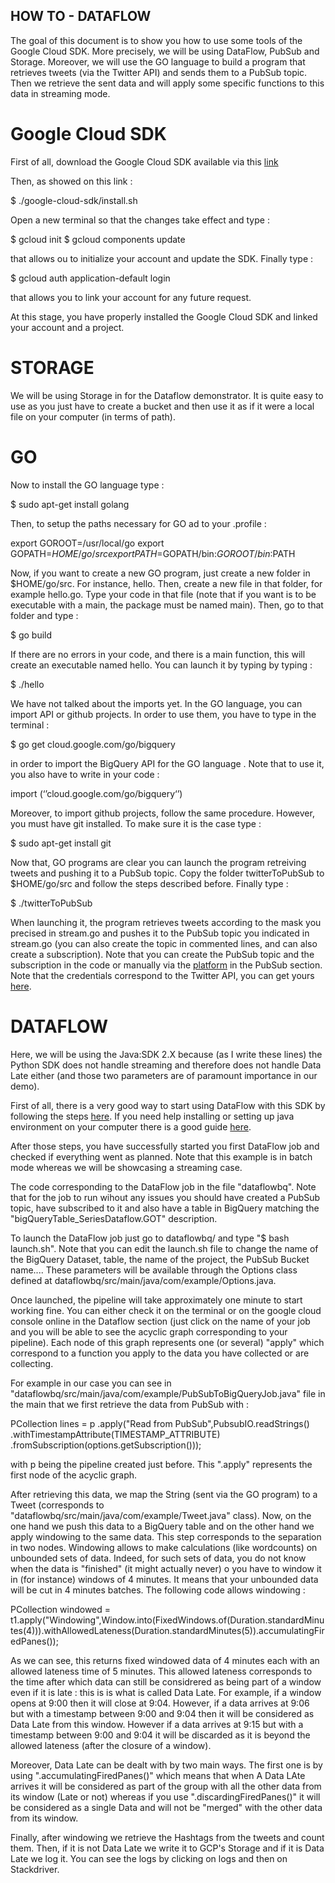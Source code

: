 ## HOW TO -  DATAFLOW

The goal of this document is to show you how to use some tools of the Google Cloud SDK. More precisely, we will be using DataFlow, PubSub and Storage. Moreover, we will use the GO language to build a program that retrieves tweets (via the Twitter API) and sends them to a PubSub topic. Then we retrieve the sent data and will apply some specific functions to this data in streaming mode.

# Google Cloud SDK

First of all, download the Google Cloud SDK available via this [link](https://cloud.google.com/sdk/docs/)

Then, as showed on this link :

$ ./google-cloud-sdk/install.sh

Open a new terminal so that the changes take effect and type :

$ gcloud init
$ gcloud components update

that allows ou to initialize your account and update the SDK.
Finally type : 

$ gcloud auth application-default login

that allows you to link your account for any future request.

At this stage, you have properly installed the Google Cloud SDK and linked your account and a project.

# STORAGE

We will be using Storage in for the Dataflow demonstrator. It is quite easy to use as you just have to create a bucket and then use it as if it were a local file on your computer (in terms of path).

# GO 

Now to install the GO language type : 

$ sudo apt-get install golang

Then, to setup the paths necessary for GO ad to your .profile :

export GOROOT=/usr/local/go
export GOPATH=$HOME/go/src
export PATH=$GOPATH/bin:$GOROOT/bin:$PATH

Now, if you want to create a new GO program, just create a new folder in $HOME/go/src. For instance, hello. Then, create a new file in that folder, for example hello.go.
Type your code in that file (note that if you want is to be executable with a main, the package must be named main). Then, go to that folder and type :

$ go build

If there are no errors in your code, and there is a main function, this will create an executable named hello. You can launch it by typing by typing :

$ ./hello

We have not talked about the imports yet. In the GO language, you can import API or github projects. In order to use them, you have to type in the terminal :

$ go get cloud.google.com/go/bigquery 

in order to import the BigQuery API for the GO language . Note that to use it, you also have to write in your code :

import (‘’cloud.google.com/go/bigquery‘’)

Moreover, to import github projects, follow the same procedure. However, you must have git installed. To make sure it is the case type :

$ sudo apt-get install git

Now that, GO programs are clear you can launch the program retreiving tweets and pushing it to a PubSub topic. Copy the folder twitterToPubSub to $HOME/go/src and follow the steps described before. Finally type :

$ ./twitterToPubSub

When launching it, the program retrieves tweets according to the mask you precised in stream.go and pushes it to the PubSub topic you indicated in stream.go (you can also create the topic in commented lines, and can also create a subscription). Note that you can create the PubSub topic and the subscription in the code or manually via the [platform](https://console.cloud.google.com/) in the PubSub section.
Note that the credentials correspond to the Twitter API, you can get yours [here](https://apps.twitter.com/).


# DATAFLOW

Here, we will be using the Java:SDK 2.X because (as I write these lines) the Python SDK does not handle streaming and therefore does not handle Data Late either (and those two parameters are of paramount importance in our demo).

First of all, there is a very good way to start using DataFlow with this SDK by following the steps [here](https://cloud.google.com/dataflow/docs/quickstarts/quickstart-java-maven). If you need help installing or setting up java environment on your computer there is a good guide [here](https://www.digitalocean.com/community/tutorials/how-to-install-java-with-apt-get-on-ubuntu-16-04).

After those steps, you have successfully started you first DataFlow job and checked if everything went as planned. Note that this example is in batch mode whereas we will be showcasing a streaming case.

The code corresponding to the DataFlow job in the file "dataflowbq". Note that for the job to run wihout any issues you should have created a PubSub topic, have subscribed to it and also have a table in BigQuery matching the "bigQueryTable_SeriesDataflow.GOT" description.

To launch the DataFlow job just go to dataflowbq/ and type "$ bash launch.sh". Note that you can edit the launch.sh file to  change the name of the BigQuery Dataset, table, the name of the project, the PubSub Bucket name.... These parameters will be available through the Options class defined at dataflowbq/src/main/java/com/example/Options.java.

Once launched, the pipeline will take approximately one minute to start working fine. You can either check it on the terminal or on the google cloud console online in the Dataflow section (just click on the name of your job and you will be able to see the acyclic graph corresponding to your pipeline). Each node of this graph represents one (or several) "apply" which correspond to a function you apply to the data you have collected or are collecting.

For example in our case you can see in "dataflowbq/src/main/java/com/example/PubSubToBigQueryJob.java" file in the main that we first retrieve the data from PubSub with :

PCollection<String> lines = p
				.apply("Read from PubSub",PubsubIO.readStrings()
                     		.withTimestampAttribute(TIMESTAMP_ATTRIBUTE)
                        	.fromSubscription(options.getSubscription()));

with p being the pipeline created just before. This ".apply" represents the first node of the acyclic graph.

After retrieving this data, we map the String (sent via the GO program) to a Tweet (corresponds to "dataflowbq/src/main/java/com/example/Tweet.java" class). Now, on the one hand we push this data to a BigQuery table and on the other hand we apply windowing to the same data. This step corresponds to the separation in two nodes. Windowing allows to make calculations (like wordcounts) on unbounded sets of data. Indeed, for such sets of data, you do not know when the data is "finished" (it might actually never) o you have to window it in (for instance) windows of 4 minutes. It means that your unbounded data will be cut in 4 minutes batches. The following code allows windowing : 

PCollection<Tweet> windowed = t1.apply("Windowing",Window.<Tweet>into(FixedWindows.of(Duration.standardMinutes(4))).withAllowedLateness(Duration.standardMinutes(5)).accumulatingFiredPanes());

As we can see, this returns fixed windowed data of 4 minutes each with an allowed lateness time of 5 minutes. This allowed lateness corresponds to the time after which data can still be considrered as being part of a window even if it is late : this is is what is called Data Late. For example, if a window opens at 9:00 then it will close at 9:04. However, if a data arrives at 9:06 but with a timestamp between 9:00 and 9:04 then it will be considered as Data Late from this window. However if a data arrives at 9:15 but with a timestamp between 9:00 and 9:04 it will be discarded as it is beyond the allowed lateness (after the closure of a window).

Moreover, Data Late can be dealt with by two main ways. The first one is by using ".accumulatingFiredPanes()" which means that when A Data LAte arrives it will be considered as part of the group with all the other data from its window (Late or not) whereas if you use ".discardingFiredPanes()" it will be considered as a single Data and will not be "merged" with the other data from its window.

Finally, after windowing we retrieve the Hashtags from the tweets and count them. Then, if it is not Data Late we write it to GCP's Storage and if it is Data Late we log it. You can see the logs by clicking on logs and then on Stackdriver.
                
